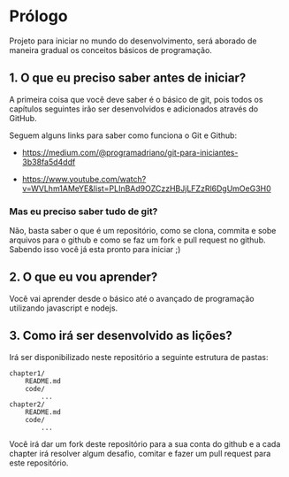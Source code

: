 # Prólogo

Projeto para iniciar no mundo do desenvolvimento, será aborado de maneira gradual os conceitos básicos de programação.

## 1. O que eu preciso saber antes de iniciar?

A primeira coisa que você deve saber é o básico de git, pois todos os capítulos seguintes irão ser desenvolvidos e adicionados através do GitHub.

Seguem alguns links para saber como funciona o Git e Github:

* https://medium.com/@programadriano/git-para-iniciantes-3b38fa5d4ddf

* https://www.youtube.com/watch?v=WVLhm1AMeYE&list=PLInBAd9OZCzzHBJjLFZzRl6DgUmOeG3H0

### Mas eu preciso saber tudo de git?

Não, basta saber o que é um repositório, como se clona, commita e sobe arquivos para o github e como se faz um fork e pull request no github. Sabendo isso você já esta pronto para iniciar ;)

## 2. O que eu vou aprender?

Você vai aprender desde o básico até o avançado de programação utilizando javascript e nodejs.

## 3. Como irá ser desenvolvido as lições?

Irá ser disponibilizado neste repositório a seguinte estrutura de pastas:

```
chapter1/
    README.md
    code/
        ...
chapter2/
    README.md
    code/
        ...
```

Você irá dar um fork deste repositório para a sua conta do github e a cada chapter irá resolver algum desafio, comitar e fazer um pull request para este repositório.